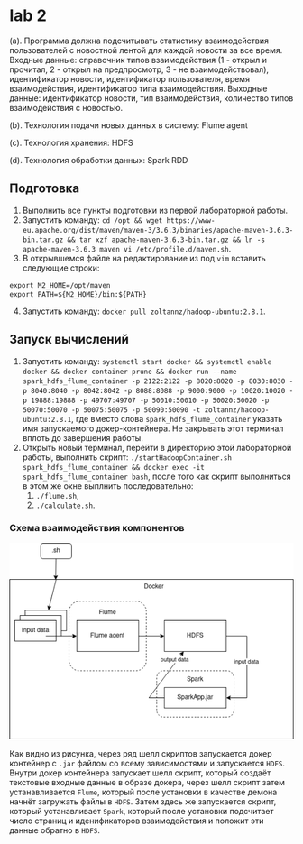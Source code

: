 # lab 2

(a). Программа должна подсчитывать статистику взаимодействия пользователей с новостной лентой для каждой новости за все время. Входные данные: справочник типов взаимодействия (1 - открыл и прочитал, 2 - открыл на предпросмотр, 3 - не взаимодействовал), идентификатор новости, идентификатор пользователя, время взаимодействия, идентификатор типа взаимодействия. Выходные данные: идентификатор новости, тип взаимодействия, количество типов взаимодействия с новостью.

(b). Технология подачи новых данных в систему: Flume agent

(c). Технология хранения: HDFS

(d). Технология обработки данных: Spark RDD

## Подготовка

1. Выполнить все пункты подготовки из первой лабораторной работы.
2. Запустить команду: `cd /opt && wget https://www-eu.apache.org/dist/maven/maven-3/3.6.3/binaries/apache-maven-3.6.3-bin.tar.gz && tar xzf apache-maven-3.6.3-bin.tar.gz && ln -s apache-maven-3.6.3 maven vi /etc/profile.d/maven.sh`.
3. В открывшемся файле на редактирование из под `vim` вставить следующие строки:
```comandline
export M2_HOME=/opt/maven
export PATH=${M2_HOME}/bin:${PATH}
```
4. Запустить команду: `docker pull zoltannz/hadoop-ubuntu:2.8.1`.

## Запуск вычислений

1. Запустить команду: `systemctl start docker && systemctl enable docker && docker container prune && docker run --name spark_hdfs_flume_container -p 2122:2122 -p 8020:8020 -p 8030:8030 -p 8040:8040 -p 8042:8042 -p 8088:8088 -p 9000:9000 -p 10020:10020 -p 19888:19888 -p 49707:49707 -p 50010:50010 -p 50020:50020 -p 50070:50070 -p 50075:50075 -p 50090:50090 -t zoltannz/hadoop-ubuntu:2.8.1`, где вместо слова `spark_hdfs_flume_container` указать имя запускаемого докер-контейнера. Не закрывать этот терминал вплоть до завершения работы.
1. Открыть новый терминал, перейти в директорию этой лабораторной работы, выполнить скрипт: `./startHadoopContainer.sh spark_hdfs_flume_container && docker exec -it spark_hdfs_flume_container bash`, после того как скрипт выполниться в этом же окне выплнить последовательно:
   1. `./flume.sh`,
   2. `./calculate.sh`.

### Cхема взаимодействия компонентов
![Scheme](scheme.png)

Как видно из рисунка, через ряд шелл скриптов запускается докер контейнер с `.jar` файлом со всему зависимостями и запускается `HDFS`. Внутри докер контейнера запускает шелл скрипт, который создаёт текстовые входные данные в образе докера, через шелл скрипт затем устанавливается `Flume`, который после установки в качестве демона начнёт загружать файлы в `HDFS`. Затем здесь же запускается скрипт, который устанавливает `Spark`, который после установки подсчитает число страниц и иденификаторов взаимодействия и положит эти данные обратно в `HDFS`.
